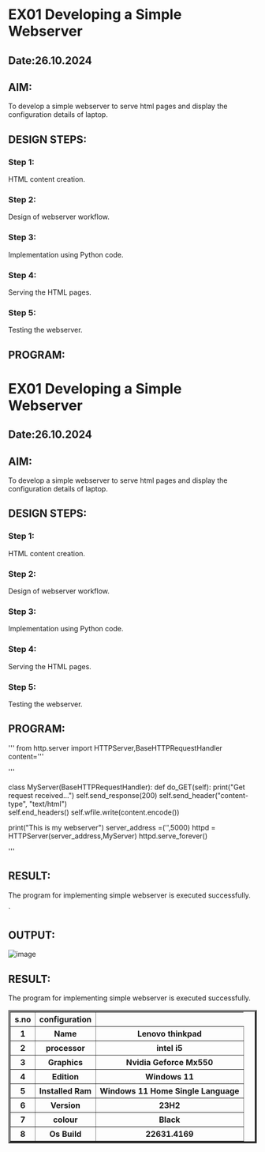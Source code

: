 # EX01 Developing a Simple Webserver
## Date:26.10.2024

## AIM:
To develop a simple webserver to serve html pages and display the configuration details of laptop.

## DESIGN STEPS:
### Step 1: 
HTML content creation.

### Step 2:
Design of webserver workflow.

### Step 3:
Implementation using Python code.

### Step 4:
Serving the HTML pages.

### Step 5:
Testing the webserver.

## PROGRAM:
# EX01 Developing a Simple Webserver
## Date:26.10.2024

## AIM:
To develop a simple webserver to serve html pages and display the configuration details of laptop.

## DESIGN STEPS:
### Step 1: 
HTML content creation.

### Step 2:
Design of webserver workflow.

### Step 3:
Implementation using Python code.

### Step 4:
Serving the HTML pages.

### Step 5:
Testing the webserver.

## PROGRAM:
'''
from http.server import HTTPServer,BaseHTTPRequestHandler
content='''
<!doctype html>
<html>
<head>
<title>Laptop specification</title>
</head>
<body> 
<table border='4' cell spacing="12" cell padding="6">
<tr>
  <th>s.no</th>
  <th>configuration</th>
</tr>
<tr>
  <th>1</th>
  <th>Name</th>
  <th>Lenovo thinkpad</th>   
</tr>
<tr>
  <th>2</th>
  <th>processor</th>
  <th>intel i5</th>
</tr>
<tr>
  <th>3</th>
  <th>Graphics</th>
  <th>Nvidia Geforce Mx550</th>
</tr>
<tr>
  <th>4</th>
  <th>Edition</th>
  <th>Windows 11 </th>
</tr>
<tr>
  <th>5</th>
  <th>Installed Ram</th>
  <th>Windows 11 Home Single Language</th>  
</tr>
<tr>
  <th>6</th>
  <th>Version</th>
  <th>23H2</th>
</tr>
<tr>
  <th>7</th>
  <th>colour</th>
  <th>Black</th>
 </tr> 
 <tr>
  <th>8</th>
  <th>Os Build</th>
  <th>22631.4169</th>  

</body>
</html>
'''

class MyServer(BaseHTTPRequestHandler):
    def do_GET(self):
        print("Get request received...")
        self.send_response(200) 
        self.send_header("content-type", "text/html")       
        self.end_headers()
        self.wfile.write(content.encode())

print("This is my webserver") 
server_address =('',5000)
httpd = HTTPServer(server_address,MyServer)
httpd.serve_forever()

'''
## RESULT:
The program for implementing simple webserver is executed successfully.


 `
## OUTPUT:
![image](https://github.com/user-attachments/assets/2551c1f5-c4b5-4071-b67f-334991332bed)


## RESULT:
The program for implementing simple webserver is executed successfully.
